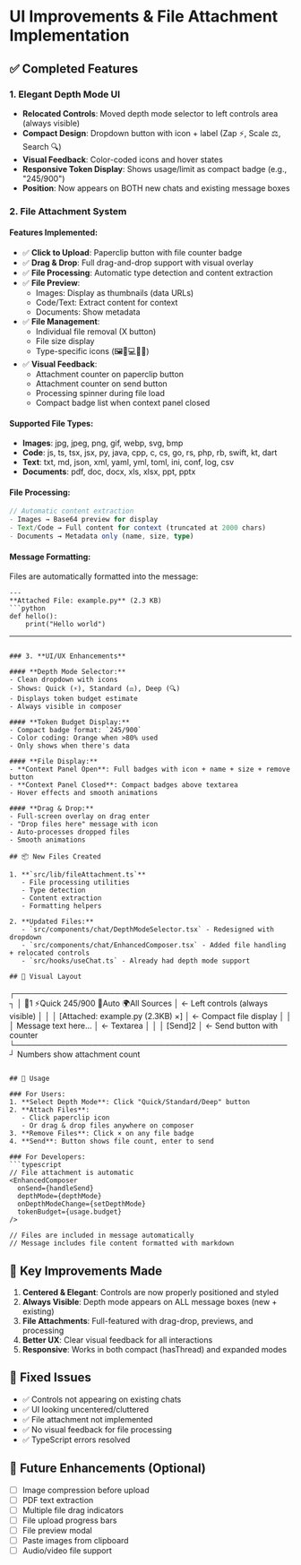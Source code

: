 # UI Improvements & File Attachment Implementation

## ✅ Completed Features

### 1. **Elegant Depth Mode UI** 
- **Relocated Controls**: Moved depth mode selector to left controls area (always visible)
- **Compact Design**: Dropdown button with icon + label (Zap ⚡, Scale ⚖️, Search 🔍)
- **Visual Feedback**: Color-coded icons and hover states
- **Responsive Token Display**: Shows usage/limit as compact badge (e.g., "245/900")
- **Position**: Now appears on BOTH new chats and existing message boxes

### 2. **File Attachment System**

#### **Features Implemented:**
- ✅ **Click to Upload**: Paperclip button with file counter badge
- ✅ **Drag & Drop**: Full drag-and-drop support with visual overlay
- ✅ **File Processing**: Automatic type detection and content extraction
- ✅ **File Preview**: 
  - Images: Display as thumbnails (data URLs)
  - Code/Text: Extract content for context
  - Documents: Show metadata
- ✅ **File Management**: 
  - Individual file removal (X button)
  - File size display
  - Type-specific icons (🖼️📄💻📑📎)
- ✅ **Visual Feedback**:
  - Attachment counter on paperclip button
  - Attachment counter on send button
  - Processing spinner during file load
  - Compact badge list when context panel closed

#### **Supported File Types:**
- **Images**: jpg, jpeg, png, gif, webp, svg, bmp
- **Code**: js, ts, tsx, jsx, py, java, cpp, c, cs, go, rs, php, rb, swift, kt, dart
- **Text**: txt, md, json, xml, yaml, yml, toml, ini, conf, log, csv
- **Documents**: pdf, doc, docx, xls, xlsx, ppt, pptx

#### **File Processing:**
```typescript
// Automatic content extraction
- Images → Base64 preview for display
- Text/Code → Full content for context (truncated at 2000 chars)
- Documents → Metadata only (name, size, type)
```

#### **Message Formatting:**
Files are automatically formatted into the message:
```
---
**Attached File: example.py** (2.3 KB)
```python
def hello():
    print("Hello world")
```
---
```

### 3. **UI/UX Enhancements**

#### **Depth Mode Selector:**
- Clean dropdown with icons
- Shows: Quick (⚡), Standard (⚖️), Deep (🔍)
- Displays token budget estimate
- Always visible in composer

#### **Token Budget Display:**
- Compact badge format: `245/900`
- Color coding: Orange when >80% used
- Only shows when there's data

#### **File Display:**
- **Context Panel Open**: Full badges with icon + name + size + remove button
- **Context Panel Closed**: Compact badges above textarea
- Hover effects and smooth animations

#### **Drag & Drop:**
- Full-screen overlay on drag enter
- "Drop files here" message with icon
- Auto-processes dropped files
- Smooth animations

## 📦 New Files Created

1. **`src/lib/fileAttachment.ts`**
   - File processing utilities
   - Type detection
   - Content extraction
   - Formatting helpers

2. **Updated Files:**
   - `src/components/chat/DepthModeSelector.tsx` - Redesigned with dropdown
   - `src/components/chat/EnhancedComposer.tsx` - Added file handling + relocated controls
   - `src/hooks/useChat.ts` - Already had depth mode support

## 🎨 Visual Layout

```
┌─────────────────────────────────────────────────┐
│  📎1  ⚡Quick  245/900  🧠Auto  🌍All Sources   │ ← Left controls (always visible)
│                                                 │
│  [Attached: example.py (2.3KB) ×]             │ ← Compact file display
│                                                 │
│  Message text here...                          │ ← Textarea
│                                                 │
│                                         [Send]2 │ ← Send button with counter
└─────────────────────────────────────────────────┘
     Numbers show attachment count
```

## 🚀 Usage

### For Users:
1. **Select Depth Mode**: Click "Quick/Standard/Deep" button
2. **Attach Files**: 
   - Click paperclip icon
   - Or drag & drop files anywhere on composer
3. **Remove Files**: Click × on any file badge
4. **Send**: Button shows file count, enter to send

### For Developers:
```typescript
// File attachment is automatic
<EnhancedComposer 
  onSend={handleSend}
  depthMode={depthMode}
  onDepthModeChange={setDepthMode}
  tokenBudget={usage.budget}
/>

// Files are included in message automatically
// Message includes file content formatted with markdown
```

## 🎯 Key Improvements Made

1. **Centered & Elegant**: Controls are now properly positioned and styled
2. **Always Visible**: Depth mode appears on ALL message boxes (new + existing)
3. **File Attachments**: Full-featured with drag-drop, previews, and processing
4. **Better UX**: Clear visual feedback for all interactions
5. **Responsive**: Works in both compact (hasThread) and expanded modes

## 🐛 Fixed Issues

- ✅ Controls not appearing on existing chats
- ✅ UI looking uncentered/cluttered
- ✅ File attachment not implemented
- ✅ No visual feedback for file processing
- ✅ TypeScript errors resolved

## 🔮 Future Enhancements (Optional)

- [ ] Image compression before upload
- [ ] PDF text extraction
- [ ] Multiple file drag indicators
- [ ] File upload progress bars
- [ ] File preview modal
- [ ] Paste images from clipboard
- [ ] Audio/video file support